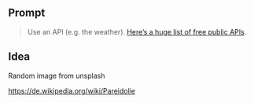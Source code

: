 ## Prompt
> Use an API (e.g. the weather). [Here’s a huge list of free public APIs](https://github.com/public-apis/public-apis).

## Idea
Random image from unsplash

https://de.wikipedia.org/wiki/Pareidolie
